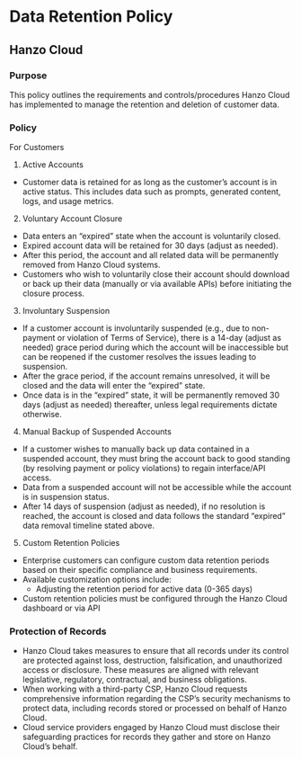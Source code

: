 # Data Retention Policy

## Hanzo Cloud

### Purpose
This policy outlines the requirements and controls/procedures Hanzo Cloud has implemented to manage the retention and deletion of customer data.

### Policy

For Customers
1. Active Accounts

- Customer data is retained for as long as the customer’s account is in active status. This includes data such as prompts, generated content, logs, and usage metrics.

2. Voluntary Account Closure

- Data enters an “expired” state when the account is voluntarily closed.
- Expired account data will be retained for 30 days (adjust as needed).
- After this period, the account and all related data will be permanently removed from Hanzo Cloud systems.
- Customers who wish to voluntarily close their account should download or back up their data (manually or via available APIs) before initiating the closure process.

3. Involuntary Suspension

- If a customer account is involuntarily suspended (e.g., due to non-payment or violation of Terms of Service), there is a 14-day (adjust as needed) grace period during which the account will be inaccessible but can be reopened if the customer resolves the issues leading to suspension.
- After the grace period, if the account remains unresolved, it will be closed and the data will enter the “expired” state.
- Once data is in the “expired” state, it will be permanently removed 30 days (adjust as needed) thereafter, unless legal requirements dictate otherwise.

4. Manual Backup of Suspended Accounts

- If a customer wishes to manually back up data contained in a suspended account, they must bring the account back to good standing (by resolving payment or policy violations) to regain interface/API access.
- Data from a suspended account will not be accessible while the account is in suspension status.
- After 14 days of suspension (adjust as needed), if no resolution is reached, the account is closed and data follows the standard “expired” data removal timeline stated above.

5. Custom Retention Policies

- Enterprise customers can configure custom data retention periods based on their specific compliance and business requirements.
- Available customization options include:
  - Adjusting the retention period for active data (0-365 days)
- Custom retention policies must be configured through the Hanzo Cloud dashboard or via API


### Protection of Records

- Hanzo Cloud takes measures to ensure that all records under its control are protected against loss, destruction, falsification, and unauthorized access or disclosure. These measures are aligned with relevant legislative, regulatory, contractual, and business obligations.
- When working with a third-party CSP, Hanzo Cloud requests comprehensive information regarding the CSP’s security mechanisms to protect data, including records stored or processed on behalf of Hanzo Cloud.
- Cloud service providers engaged by Hanzo Cloud must disclose their safeguarding practices for records they gather and store on Hanzo Cloud’s behalf.

